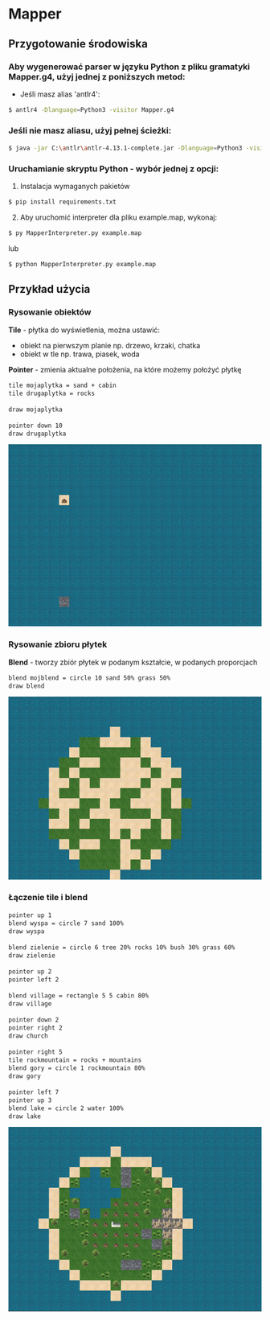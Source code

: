 # Mapper

## Przygotowanie środowiska
### Aby wygenerować parser w języku Python z pliku gramatyki Mapper.g4, użyj jednej z poniższych metod:
- Jeśli masz alias 'antlr4':
```bash
$ antlr4 -Dlanguage=Python3 -visitor Mapper.g4
```

### Jeśli nie masz aliasu, użyj pełnej ścieżki:
```bash
$ java -jar C:\antlr\antlr-4.13.1-complete.jar -Dlanguage=Python3 -visitor Mapper.g4
```

### Uruchamianie skryptu Python - wybór jednej z opcji:
1. Instalacja wymaganych pakietów
```bash
$ pip install requirements.txt
```
2. Aby uruchomić interpreter dla pliku example.map, wykonaj:
```bash
$ py MapperInterpreter.py example.map
```
lub
```bash
$ python MapperInterpreter.py example.map
```

## Przykład użycia

### Rysowanie obiektów
**Tile** - płytka do wyświetlenia, można ustawić:
- obiekt na pierwszym planie np. drzewo, krzaki, chatka
- obiekt w tle np. trawa, piasek, woda

**Pointer** - zmienia aktualne położenia, na które możemy położyć płytkę
```
tile mojaplytka = sand + cabin 
tile drugaplytka = rocks

draw mojaplytka

pointer down 10
draw drugaplytka
```
![Rezultat](./assets/readme/tile.png)


### Rysowanie zbioru płytek
**Blend** - tworzy zbiór płytek w podanym kształcie, w podanych proporcjach
```
blend mojblend = circle 10 sand 50% grass 50%
draw blend
```
![Rezultat](./assets/readme/blend.png)


### Łączenie tile i blend
```
pointer up 1
blend wyspa = circle 7 sand 100%
draw wyspa

blend zielenie = circle 6 tree 20% rocks 10% bush 30% grass 60%
draw zielenie

pointer up 2
pointer left 2 

blend village = rectangle 5 5 cabin 80%
draw village

pointer down 2
pointer right 2
draw church

pointer right 5
tile rockmountain = rocks + mountains
blend gory = circle 1 rockmountain 80%
draw gory

pointer left 7 
pointer up 3
blend lake = circle 2 water 100%
draw lake
```
![Rezultat](./assets/readme/blend_tile.png)

